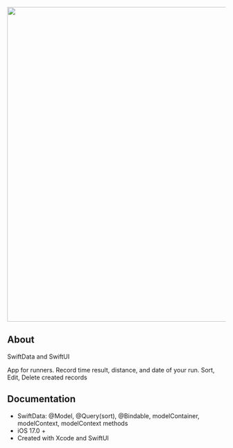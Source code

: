 <p align="center">
<img src="https://i.ibb.co/ZH4KVRN/Running-Results.jpg" width="726">
</p>


## About


SwiftData and SwiftUI

App for runners.
Record time result, distance, and date of your run.
Sort, Edit, Delete created records


## Documentation


- SwiftData: @Model, @Query(sort), @Bindable, modelContainer, modelContext, modelContext methods
- iOS 17.0 +
- Created with Xcode and SwiftUI
